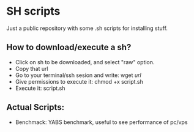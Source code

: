 # SH scripts
Just a public repository with some .sh scripts for installing stuff.

## How to download/execute a sh?
- Click on sh to be downloaded, and select "raw" option.
- Copy that url
- Go to your terminal/ssh sesion and write: wget *url*
- Give permissions to execute it: chmod +x script.sh
- Execute it: script.sh

## Actual Scripts:
- Benchmack: YABS benchmark, useful to see performance of pc/vps
